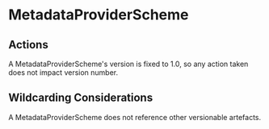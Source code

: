 # MetadataProviderScheme

## Actions

A MetadataProviderScheme's version is fixed to 1.0, so any action taken does not impact version number.

## Wildcarding Considerations

A MetadataProviderScheme does not reference other versionable artefacts.
